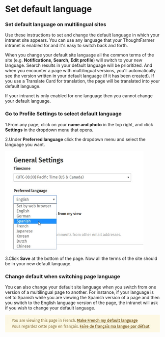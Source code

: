 # Set default language



### Set default language on multilingual sites

Use these instructions to set and change the default language in which your intranet site appears. You can use any language that your ThoughtFarmer intranet is enabled for and it's easy to switch back and forth.  
  
When you change your default site language all the common terms of the site \(e.g. **Notifications**, **Search**, **Edit profile**\) will switch to your new language. Search results in your default language will be prioritized. And when you encounter a page with multilingual versions, you'll automatically see the version written in your default language \(if it has been created\). If you use a Translate Card for translation, the page will be translated into your default language.  
  
If your intranet is only enabled for one language then you cannot change your default language.

### Go to Profile Settings to select default language 

1.From any page, click on your **name and photo** in the top right, and click **Settings** in the dropdown menu that opens.

2.Under **Preferred language** click the dropdown menu and select the language you want.  


![](../../.gitbook/assets/1%20%2834%29.jpg)



3.Click **Save** at the bottom of the page. Now all the terms of the site should be in your new default language.

### Change default when switching page language 

You can also change your default site language when you switch from one version of a multilingual page to another. For instance, if your language is set to Spanish while you are viewing the Spanish version of a page and then you switch to the English language version of the page, the intranet will ask if you wish to change your default language.

![](../../.gitbook/assets/2%20%2812%29.jpg)

